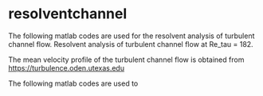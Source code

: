 # resolventchannel
The following matlab codes are used for the resolvent analysis of turbulent channel flow.
Resolvent analysis of turbulent channel flow at Re_tau = 182. 

The mean velocity profile of the turbulent channel flow is obtained from https://turbulence.oden.utexas.edu

The following matlab codes are used to
